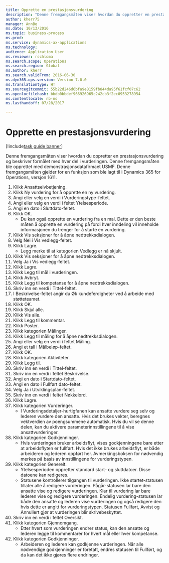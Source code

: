 ```yaml
--- 
title: Opprette en prestasjonsvurdering
description: "Denne fremgangsmåten viser hvordan du oppretter en prestasjonsvurdering og beskriver formålet med hver del i vurderingen."
author: kherr75
manager: AnnBe
ms.date: 10/13/2016
ms.topic: business-process
ms.prod: 
ms.service: dynamics-ax-applications
ms.technology: 
audience: Application User
ms.reviewer: rschloma
ms.search.scope: Operations
ms.search.region: Global
ms.author: kherr
ms.search.validFrom: 2016-06-30
ms.dyn365.ops.version: Version 7.0.0
ms.translationtype: HT
ms.sourcegitcommit: 55b22d246d6bfa9e8159fb844da95f61fcf07c62
ms.openlocfilehash: bbdb0bbdef966926965c242cb3f2ec0953278954
ms.contentlocale: nb-no
ms.lasthandoff: 07/28/2017

---
```

# <a name="create-a-performance-review"></a>Opprette en prestasjonsvurdering

[!include[task guide banner](../../includes/task-guide-banner.md)]

Denne fremgangsmåten viser hvordan du oppretter en prestasjonsvurdering og beskriver formålet med hver del i vurderingen. Denne fremgangsmåten ble opprettet med demonstrasjonsdatafirmaet USMF. Denne fremgangsmåten gjelder for en funksjon som ble lagt til i Dynamics 365 for Operations, versjon 1611.

1. Klikk Ansattselvbetjening.
2. Klikk Ny vurdering for å opprette en ny vurdering.
3. Angi eller velg en verdi i Vurderingstype-feltet.
4. Angi eller velg en verdi i feltet Ytelsesperiode.
5. Angi en dato i Sluttdato-feltet.
6. Klikk OK.
    * Du kan også opprette en vurdering fra en mal. Dette er den beste måten å opprette en vurdering på fordi hver inndeling vil inneholde informasjonen du trenger for å starte en vurdering.  
7. Klikk Vis seksjoner for å åpne nedtrekksdialogen.
8. Velg Nei i Vis vedlegg-feltet.
9. Klikk Lagre.
    * Legg merke til at kategorien Vedlegg er nå skjult.  
10. Klikk Vis seksjoner for å åpne nedtrekksdialogen.
11. Velg Ja i Vis vedlegg-feltet.
12. Klikk Lagre.
13. Klikk Legg til mål i vurderingen.
14. Klikk Avbryt.
15. Klikk Legg til kompetanse for å åpne nedtrekksdialogen.
16. Skriv inn en verdi i Tittel-feltet.
17. I Beskrivelse-feltet angir du Øk kundeferdigheter ved å arbeide med støtteteamet.
18. Klikk OK.
19. Klikk Skjul alle.
20. Klikk Vis alle.
21. Klikk Legg til kommentar.
22. Klikk Poster.
23. Klikk kategorien Målinger.
24. Klikk Legg til måling for å åpne nedtrekksdialogen.
25. Angi eller velg en verdi i feltet Måling.
26. Angi et tall i Målbeløp-feltet.
27. Klikk OK.
28. Klikk kategorien Aktiviteter.
29. Klikk Legg til.
30. Skriv inn en verdi i Tittel-feltet.
31. Skriv inn en verdi i feltet Beskrivelse.
32. Angi en dato i Startdato-feltet.
33. Angi en dato i Fullført dato-feltet.
34. Velg Ja i Utviklingsplan-feltet.
35. Skriv inn en verdi i feltet Nøkkelord.
36. Klikk Lagre.
37. Klikk kategorien Vurderinger.
    * I Vurderingsdetaljer-hurtigfanen kan ansatte vurdere seg selv og lederen vurdere den ansatte. Hvis det brukes vekter, beregnes vektverdien av poengsummene automatisk.    Hvis du vil se denne delen, kan du aktivere parameterinnstillingene til å vise ansattvurderinger.  
38. Klikk kategorien Godkjenninger.
    * Hvis vurderingen bruker arbeidsflyt, vises godkjenningene bare etter at arbeidsflyten er fullført. Hvis det ikke brukes arbeidsflyt, er både arbeideren og lederen oppført her. Avmerkingsboksen for nødvendig merkes på basis av innstillingene for vurderingstypen.  
39. Klikk kategorien Generelt.
    * Ytelsesperioden oppretter standard start- og sluttdatoer. Disse datoene kan redigeres.  
    * Statusene kontrollerer tilgangen til vurderingen. Ikke startet-statusen tillater alle å redigere vurderingen. Pågår-statusen lar bare den ansatte vise og redigere vurderingen. Klar til vurdering lar bare lederen vise og redigere vurderingen. Endelig vurdering-statusen lar både den ansatte og lederen vise vurderingen og også redigere den hvis dette er angitt for vurderingstypen. Statusen Fullført, Avvist og Annullert gjør at vurderingen blir skrivebeskyttet.  
40. Skriv inn en verdi i feltet Oversikt.
41. Klikk kategorien Gjennomgang.
    * Etter hvert som vurderingen endrer status, kan den ansatte og lederen legge til kommentarer for hvert mål eller hver kompetanse.  
42. Klikk kategorien Godkjenninger.
    * Arbeideren og lederen kan godkjenne vurderingen. Når alle nødvendige godkjenninger er foretatt, endres statusen til Fullført, og da kan det ikke gjøres flere endringer.  


